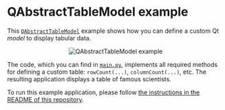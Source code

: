 # QAbstractTableModel example

This [`QAbstractTableModel`](https://doc.qt.io/qt-5/qabstracttablemodel.html) example shows how you can define a custom Qt _model_ to display tabular data.

<p align="center"><img src="qabstracttablemodel-emaxple.png" alt="QAbstractTableModel example"></p>

The code, which you can find in [`main.py`](main.py), implements all required methods for defining a custom table: `rowCount(...)`, `columnCount(...)`, etc. The resulting application displays a table of famous scientists.

To run this example application, please follow [the instructions in the README of this repository](https://github.com/1mh/pyqt-examples#running-the-examples).